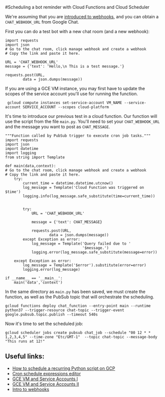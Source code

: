 #Scheduling a bot reminder with Cloud Functions and Cloud Scheduler

We're assuming that you are [introduced to webhooks](https://developers.google.com/hangouts/chat/how-tos/webhooks), and you can obtain a `CHAT_WEBHOOK_URL` from Google Chat.

First you can do a test bot with a new chat room (and a new webhook):
```
import requests
import json
# Go to the chat room, click manage webhook and create a webhook
# Copy the link and paste it here.

URL = 'CHAT_WEBHOOK_URL'
message = {'text': 'Hello,\n This is a test message.'}

requests.post(URL,
        data = json.dumps(message))
```

If you are using a GCE VM instance, you may first have to update the scopes of the service account you'll use for running the function.
```
 gcloud compute instances set-service-account VM_NAME --service-account SERVICE_ACCOUNT --scopes cloud-platform
```

It's time to introduce our previous test in a cloud function. Our function will use the script from the file `main.py`. You'll need to set your `CHAT_WEBHOOK_URL` and the message you want to post as `CHAT_MESSAGE`.
```
"""Function called by PubSub trigger to execute cron job tasks."""
import requests
import json
import datetime
import logging
from string import Template

def main(data,context):
# Go to the chat room, click manage webhook and create a webhook
# Copy the link and paste it here.
    try:
        current_time = datetime.datetime.utcnow()
        log_message = Template('Cloud Function was triggered on $time')
        logging.info(log_message.safe_substitute(time=current_time))
   
   
        try:
            URL = 'CHAT_WEBHOOK_URL'
           
            message = {'text': CHAT_MESSAGE}
           
            requests.post(URL,
                    data = json.dumps(message))
        except Exception as error:
            log_message = Template('Query failed due to '
                                   '$message.')
            logging.error(log_message.safe_substitute(message=error))

    except Exception as error:
        log_message = Template('$error').substitute(error=error)
        logging.error(log_message)

if __name__ == '__main__':
    main('data','context')
```

In the same directory as `main.py` has been saved, we must create the function, as well as the PubSub topic that will orchestrate the scheduling.
```
gcloud functions deploy chat_function --entry-point main --runtime python37 --trigger-resource chat-topic --trigger-event google.pubsub.topic.publish --timeout 540s

```

Now it's time to set the scheduled job:
```
gcloud scheduler jobs create pubsub chat_job --schedule "00 12 * * 1,2,3,4,5" --time-zone "Etc/GMT-1"  --topic chat-topic --message-body "This runs at 12!"
```

## Useful links:

* [How to schedule a recurring Python script on GCP](https://cloud.google.com/blog/products/application-development/how-to-schedule-a-recurring-python-script-on-gcp)
* [Cron schedule expressions editor](https://crontab.guru/)
* [GCE VM and Service Accounts I](https://cloud.google.com/compute/docs/access/service-accounts#accesscopesiam)
* [GCE VM and Service Accounts II](https://cloud.google.com/compute/docs/access/create-enable-service-accounts-for-instances#gcloud_1)
* [Intro to webhooks](https://developers.google.com/hangouts/chat/how-tos/webhooks)
